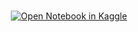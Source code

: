 <div align="center">
<br>
<div>

   <a href="https://www.kaggle.com/code/andreacamilloni/yolo-blood-cell/edit"><img src="https://kaggle.com/static/images/open-in-kaggle.svg" alt="Open Notebook in Kaggle"></a>
</div>
<br>
